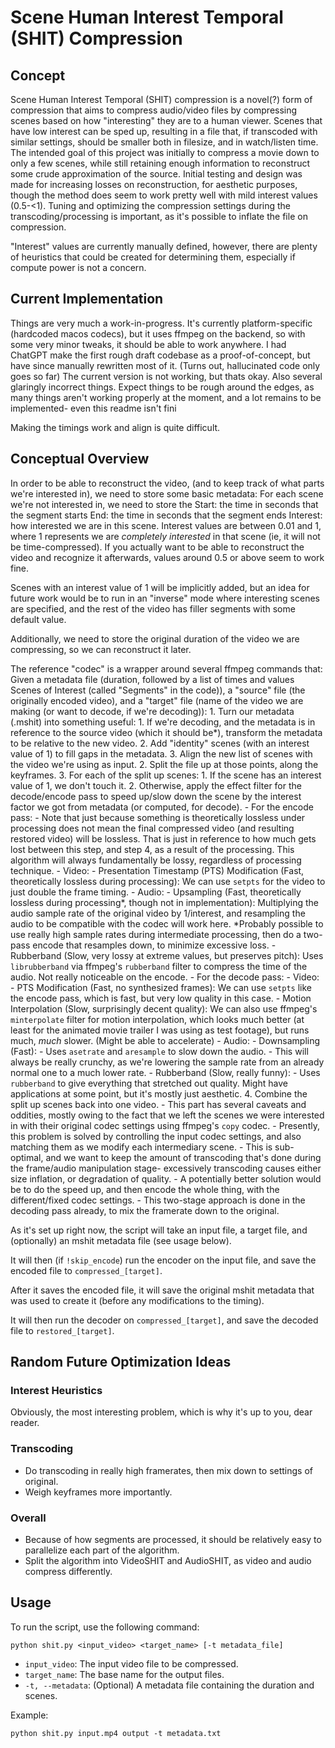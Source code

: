 # Scene Human Interest Temporal (SHIT) Compression

## Concept
Scene Human Interest Temporal (SHIT) compression is a novel(?) form of compression that aims to compress audio/video files by compressing scenes based on how "interesting" they are to a human viewer.
Scenes that have low interest can be sped up, resulting in a file that, if transcoded with similar settings, should be smaller both in filesize, and in watch/listen time.
The intended goal of this project was initially to compress a movie down to only a few scenes, while still retaining enough information to reconstruct some crude approximation of the source.
Initial testing and design was made for increasing losses on reconstruction, for aesthetic purposes, though the method does seem to work pretty well with mild interest values (0.5-<1).
Tuning and optimizing the compression settings during the transcoding/processing is important, as it's possible to inflate the file on compression.

"Interest" values are currently manually defined, however, there are plenty of heuristics that could be created for determining them, especially if compute power is not a concern.
## Current Implementation
Things are very much a work-in-progress. It's currently platform-specific (hardcoded macos codecs), but it uses ffmpeg on the backend, so with some very minor tweaks, it should be able to work anywhere.
I had ChatGPT make the first rough draft codebase as a proof-of-concept, but have since manually rewritten most of it. (Turns out, hallucinated code only goes so far)
The current version is not working, but thats okay.
Also several glaringly incorrect things.
Expect things to be rough around the edges, as many things aren't working properly at the moment, and a lot remains to be implemented- even this readme isn't fini

Making the timings work and align is quite difficult.

## Conceptual Overview
In order to be able to reconstruct the video, (and to keep track of what parts we're interested in), we need to store some basic metadata:
For each scene we're not interested in, we need to store the
  Start: the time in seconds that the segment starts
  End: the time in seconds that the segment ends
  Interest: how interested we are in this scene.
Interest values are between 0.01 and 1, where 1 represents we are *completely interested* in that scene (ie, it will not be time-compressed).
If you actually want to be able to reconstruct the video and recognize it afterwards, values around 0.5 or above seem to work fine.

Scenes with an interest value of 1 will be implicitly added, but an idea for future work would be to run in an "inverse" mode where interesting scenes are specified, and the rest of the video has filler segments with some default value.

Additionally, we need to store the original duration of the video we are compressing, so we can reconstruct it later.

The reference "codec" is a wrapper around several ffmpeg commands that:
  Given a metadata file (duration, followed by a list of times and values Scenes of Interest (called "Segments" in the code)), a "source" file (the originally encoded video), and a "target" file (name of the video we are making (or want to decode, if we're decoding)):
    1. Turn our metadata (.mshit) into something useful:
      1. If we're decoding, and the metadata is in reference to the source video (which it should be\*), transform the metadata to be relative to the new video.
      2. Add "identity" scenes (with an interest value of 1) to fill gaps in the metadata.
      3. Align the new list of scenes with the video we're using as input.
    2. Split the file up at those points, along the keyframes.
    3. For each of the split up scenes:
      1. If the scene has an interest value of 1, we don't touch it.
       2. Otherwise, apply the effect filter for the decode/encode pass to speed up/slow down the scene by the interest factor we got from metadata (or computed, for decode).
        - For the encode pass:
          - Note that just because something is theoretically lossless under processing does not mean the final compressed video (and resulting restored video) will be lossless. That is just in reference to how much gets lost between this step, and step 4, as a result of the processing. This algorithm will always fundamentally be lossy, regardless of processing technique.
          - Video: 
            - Presentation Timestamp (PTS) Modification (Fast, theoretically lossless during processing): 
              We can use `setpts` for the video to just double the frame timing.
          - Audio: 
            - Upsampling (Fast, theoretically lossless during processing\*, though not in implementation): 
              Multiplying the audio sample rate of the original video by 1/interest, and resampling the audio to be compatible with the codec will work here. 
              \*Probably possible to use really high sample rates during intermediate processing, then do a two-pass encode that resamples down, to minimize excessive loss.
            - Rubberband (Slow, very lossy at extreme values, but preserves pitch):
              Uses `librubberband` via ffmpeg's `rubberband` filter to compress the time of the audio. Not really noticeable on the encode.
        - For the decode pass:
          - Video: 
            - PTS Modification (Fast, no synthesized frames): 
              We can use `setpts` like the encode pass, which is fast, but very low quality in this case.
            - Motion Interpolation (Slow, surprisingly decent quality):
               We can also use ffmpeg's `minterpolate` filter for motion interpolation, which looks much better (at least for the animated movie trailer I was using as test footage), but runs much, *much* slower. (Might be able to accelerate)
          - Audio:
            - Downsampling (Fast):
              - Uses `asetrate` and `aresample` to slow down the audio.
              - This will always be really crunchy, as we're lowering the sample rate from an already normal one to a much lower rate.
            - Rubberband (Slow, really funny):
              - Uses `rubberband` to give everything that stretched out quality. Might have applications at some point, but it's mostly just aesthetic.
    4. Combine the split up scenes back into one video.
      - This part has several caveats and oddities, mostly owing to the fact that we left the scenes we were interested in with their original codec settings using ffmpeg's `copy` codec.
      - Presently, this problem is solved by controlling the input codec settings, and also matching them as we modify each intermediary scene.
        - This is sub-optimal, and we want to keep the amount of transcoding that's done during the frame/audio manipulation stage- excessively transcoding causes either size inflation, or degradation of quality.
        - A potentially better solution would be to do the speed up, and then encode the whole thing, with the different/fixed codec settings.
          - This two-stage approach is done in the decoding pass already, to mix the framerate down to the original.

  As it's set up right now, the script will take an input file, a target file, and (optionally) an mshit metadata file (see usage below). 

  It will then (if `!skip_encode`) run the encoder on the input file, and save the encoded file to `compressed_[target]`.

  After it saves the encoded file, it will save the original mshit metadata that was used to create it (before any modifications to the timing).

  It will then run the decoder on `compressed_[target]`, and save the decoded file to `restored_[target]`.

## Random Future Optimization Ideas
### Interest Heuristics
Obviously, the most interesting problem, which is why it's up to you, dear reader.
### Transcoding
- Do transcoding in really high framerates, then mix down to settings of original.
- Weigh keyframes more importantly.
### Overall
- Because of how segments are processed, it should be relatively easy to parallelize each part of the algorithm.
- Split the algorithm into VideoSHIT and AudioSHIT, as video and audio compress differently.

## Usage
To run the script, use the following command:

```
python shit.py <input_video> <target_name> [-t metadata_file]
```

- `input_video`: The input video file to be compressed.
- `target_name`: The base name for the output files.
- `-t, --metadata`: (Optional) A metadata file containing the duration and scenes.

Example:

```
python shit.py input.mp4 output -t metadata.txt
```